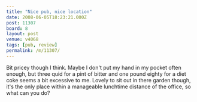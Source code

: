 ```yaml
---
title: "Nice pub, nice location"
date: 2008-06-05T18:23:21.000Z
post: 11307
board: 8
layout: post
venue: v4068
tags: [pub, review]
permalink: /m/11307/
---
```

Bit pricey though I think. Maybe I don't put my hand in my pocket often enough, but three quid for a pint of bitter and one pound eighty for a diet coke seems a bit excessive to me.
Lovely to sit out in there garden though, it's the only place within a manageable lunchtime distance of the office, so what can you do?
